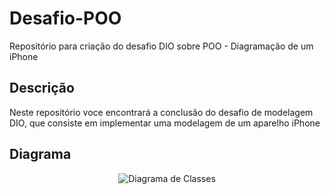 # Desafio-POO
Repositório para criação do desafio DIO sobre POO - Diagramação de um iPhone


## Descrição
Neste repositório voce encontrará a conclusão do desafio de modelagem DIO, que consiste em implementar uma modelagem de um aparelho iPhone

## Diagrama
<p align="center">
  <img src="/main/DiagramacaoiPhone.png" alt="Diagrama de Classes">
</p>
